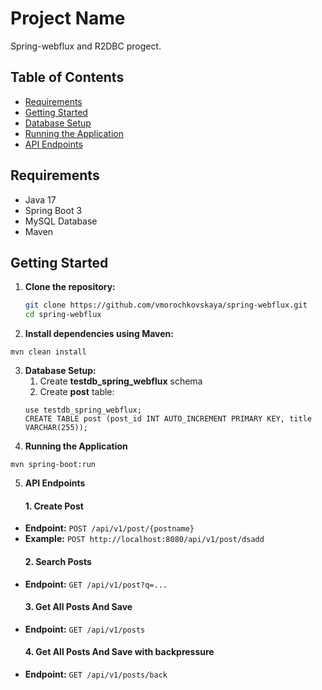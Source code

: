 # Project Name

Spring-webflux and R2DBC progect.

## Table of Contents

- [Requirements](#requirements)
- [Getting Started](#getting-started)
- [Database Setup](#database-setup)
- [Running the Application](#running-the-application)
- [API Endpoints](#api-endpoints)

## Requirements

- Java 17
- Spring Boot 3
- MySQL Database
- Maven

## Getting Started

1. **Clone the repository:**

   ```bash
   git clone https://github.com/vmorochkovskaya/spring-webflux.git
   cd spring-webflux

2. **Install dependencies using Maven:**

```
mvn clean install
```

3. **Database Setup:**
   1. Create **testdb_spring_webflux** schema
   2. Create **post** table:
   ```
   use testdb_spring_webflux;
   CREATE TABLE post (post_id INT AUTO_INCREMENT PRIMARY KEY, title VARCHAR(255));
   ```
4. **Running the Application**
```
mvn spring-boot:run
```

5. **API Endpoints**
   #### 1. Create Post
- **Endpoint:** `POST /api/v1/post/{postname}`
- **Example:** `POST http://localhost:8080/api/v1/post/dsadd`
   #### 2. Search Posts
- **Endpoint:** `GET /api/v1/post?q=...`
   #### 3. Get All Posts And Save
- **Endpoint:** `GET /api/v1/posts`
   #### 4. Get All Posts And Save with backpressure
- **Endpoint:** `GET /api/v1/posts/back`

